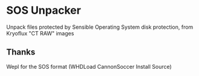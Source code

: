 # SOS Unpacker

Unpack files protected by Sensible Operating System disk protection, from Kryoflux "CT RAW" images


## Thanks

Wepl for the SOS format (WHDLoad CannonSoccer Install Source)

